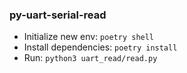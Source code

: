 ### py-uart-serial-read

- Initialize new env: `poetry shell`
- Install dependencies: `poetry install`
- Run: `python3 uart_read/read.py`
